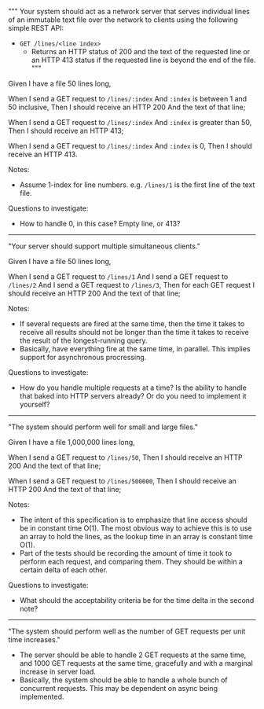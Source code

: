 """
Your system should act as a network server that serves individual lines of an immutable text file over the network to clients using the following simple REST API:

* `GET /lines/<line index>`
  * Returns an HTTP status of 200 and the text of the requested line or an HTTP 413 status if the requested line is beyond the end of the file.
"""

Given I have a file 50 lines long,

  When I send a GET request to `/lines/:index`
  And `:index` is between 1 and 50 inclusive,
  Then I should receive an HTTP 200
  And the text of that line;

  When I send a GET request to `/lines/:index`
  And `:index` is greater than 50,
  Then I should receive an HTTP 413;
  
  When I send a GET request to `/lines/:index`
  And `:index` is 0,
  Then I should receive an HTTP 413.

Notes:

* Assume 1-index for line numbers. e.g. `/lines/1` is the first line of the text file.

Questions to investigate:

* How to handle 0, in this case? Empty line, or 413?

---

"Your server should support multiple simultaneous clients."

Given I have a file 50 lines long,

  When I send a GET request to `/lines/1`
  And I send a GET request to `/lines/2`
  And I send a GET request to `/lines/3`,
  Then for each GET request I should receive an HTTP 200
  And the text of that line;

Notes:

* If several requests are fired at the same time, then the time it takes to receive all results should not be longer than the time it takes to receive the result of the longest-running query.
* Basically, have everything fire at the same time, in parallel. This implies support for asynchronous procressing.

Questions to investigate:

* How do you handle multiple requests at a time? Is the ability to handle that baked into HTTP servers already? Or do you need to implement it yourself?

---

"The system should perform well for small and large files."

Given I have a file 1,000,000 lines long,

  When I send a GET request to `/lines/50`,
  Then I should receive an HTTP 200
  And the text of that line;

  When I send a GET request to `/lines/500000`,
  Then I should receive an HTTP 200
  And the text of that line;

Notes:

* The intent of this specification is to emphasize that line access should be in constant time O(1). The most obvious way to achieve this is to use an array to hold the lines, as the lookup time in an array is constant time O(1).
* Part of the tests should be recording the amount of time it took to perform each request, and comparing them. They should be within a certain delta of each other.

Questions to investigate:

* What should the acceptability criteria be for the time delta in the second note?

---

"The system should perform well as the number of GET requests per unit time increases."

* The server should be able to handle 2 GET requests at the same time, and 1000 GET requests at the same time, gracefully and with a marginal increase in server load.
* Basically, the system should be able to handle a whole bunch of concurrent requests. This may be dependent on async being implemented.
